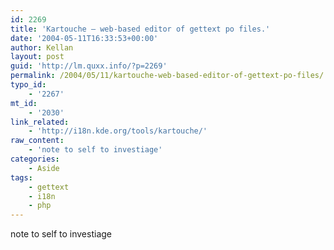 ```yaml
---
id: 2269
title: 'Kartouche – web-based editor of gettext po files.'
date: '2004-05-11T16:33:53+00:00'
author: Kellan
layout: post
guid: 'http://lm.quxx.info/?p=2269'
permalink: /2004/05/11/kartouche-web-based-editor-of-gettext-po-files/
typo_id:
    - '2267'
mt_id:
    - '2030'
link_related:
    - 'http://i18n.kde.org/tools/kartouche/'
raw_content:
    - 'note to self to investiage'
categories:
    - Aside
tags:
    - gettext
    - i18n
    - php
---
```


note to self to investiage